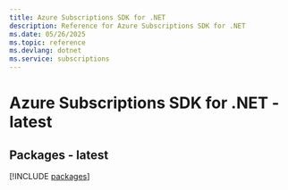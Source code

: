 ```yaml
---
title: Azure Subscriptions SDK for .NET
description: Reference for Azure Subscriptions SDK for .NET
ms.date: 05/26/2025
ms.topic: reference
ms.devlang: dotnet
ms.service: subscriptions
---
```

# Azure Subscriptions SDK for .NET - latest
## Packages - latest
[!INCLUDE [packages](subscriptions-index.md)]